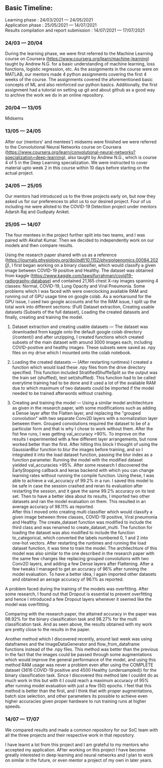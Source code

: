 ## Basic Timeline: <br/>
Learning phase : 24/03/2021 — 24/05/2021<br/>
Application phase : 25/05/2021 — 14/07/2021<br/>
Results compilation and report submission : 14/07/2021 — 17/07/2021<br/>

### 24/03 — 20/04 <br/>
During the learning phase, we were first referred to the Machine Learning course on Coursera (https://www.coursera.org/learn/machine-learning) taught by Andrew N.G. for a basic understanding of machine learning, loss functions, logistic regression, etc.
As the assignments in the course were on MATLAB, our mentors made 4 python assignments covering the first 4 weeks of the course. The assignments covered the aforementioned basic concepts of ML and also reinforced our python basics. Additionally, the first assignment had a tutorial on setting up git and about github as a good way to archive the work we do in an online repository.

### 20/04 — 13/05 
Midsems

### 13/05 — 24/05<br/>
After our (mentors' and mentees') midsems were finished we were referred to the Convolutional Neural Networks course on Coursera (https://www.coursera.org/learn/convolutional-neural-networks?specialization=deep-learning), also taught by Andrew N.G., which is course 4 of 5 in the Deep Learning specialization. We were instructed to cover material upto week 2 in this course within 10 days before starting on the actual project.

### 24/05 — 25/05<br/>
Our mentors had introduced us to the three projects early on, but now they asked us for our preferences to allot us to our desired project. Four of us including me were alloted 
to the COVID-19 Detection project under mentors Adarsh Raj and Gudipaty Aniket.

### 25/05 — 14/07<br/>
The four mentees in the project further split into two teams, and I was paired with Akshat Kumar. Then we decided to independently work on our models and then compare results.

Using the research paper shared with us as a reference (https://journals.physiology.org/doi/pdf/10.1152/physiolgenomics.00084.2020), I first began working on a binary classifier, which would classify a given image between COVID-19 positive and Healthy. The dataset was obtained from kaggle (https://www.kaggle.com/tawsifurrahman/covid19-radiography-database) and contained 21,165 chest X-ray images spanning 4 classes: Normal, COVID-19, Lung Opacity and Viral Pneumonia.
Some problems which I was faced with were overclocking available RAM and running out of GPU usage time on google colab. As a workaround for the GPU issue, I used two google accounts and for the RAM issue, I split up the total work into different sections: (Full) Dataset extraction, Creating usable datasets (Subsets of the full dataset), Loading the created datasets and finally, creating and training the model.

1. Dataset extraction and creating usable datasets — The dataset was downloaded from kaggle onto the default google colab directory (/content/) and after unzipping, I created functions which created subsets of the main dataset with around 3000 images each, including COVID-positive and healthy images. These subsets were saved as .npy files on my drive which I mounted onto the colab notebook.

2. Loading the created datasets — (After restarting runtimes) I created a function which would load these .npy files from the drive directory specified. This function included StratifiedShuffleSplit so the output was the train set (shuffled), test set(shuffled). This function had to be called everytime training had to be done and it used a lot of the available RAM due to which maximum of two datasets could be imported if the model needed to be trained afterwords without crashing.

3. Creating and training the model — Using a similar model architechture as given in the research paper, with some modifications such as adding a Dense layer after the Flatten layer, and replacing the "grouped convolution" with two separate Conv2D layers with a normalization layer between them. Grouped convolutions required the dataset to be of a particular form and that is why I chose to work without them. After the fist few runs, I was getting val_accuracy >90%. To improve on the results I experimented with a few different layer arrangements, but none worked better than the first. After hitting this block I thought of using the GaussianBlur function to blur the images before training, and so I integrated it into the load dataset function, passing the blur index as a function parameter. Running the model with the modified dataset yielded val_accuracies >95%. After some research I discovered the EarlyStopping callback and keras backend with which you can change learning rates without running the compile function. Using these, I was able to achieve a val_accuracy of 99.2% in a run. I saved this model to be safe in case the session crashed and reran its evaluation after restarting the session, and it gave the same 99.2% accuracy on its test set. Then to have a better idea about its results, I imported two other datasets and ran the model evaluation on them. This resulted in an average accuracy of 98.11% as reported. <br/>
After this I moved onto creating multi classifier which would classify a given image between three classes, COVID-19 positive, Viral pneumonia and Healthy. The create_dataset function was modified to include the third class and was renamed to create_dataset_multi. The function for loading the dataset was also modified to include the function to_categorical, which converted the labels numbered 0, 1 and 2 into one-hot vectors. After restarting the runtimes and running the load dataset function, it was time to train the model. The architechture of this model was also similar to the one described in the research paper with the same few changes like replacing grouped convolutions with two Conv2D layers, and adding a few Dense layers after Flattening. After a few tweaks I managed to get an accuracy of 96% after running the model evaluation. To have a better idea, I again imported other datasets and obtained an aerage accuracy of 96.1% as reported.

A problem faced during the training of the models was overfitting. After some research, I found out that Dropout is essential to prevent overfitting and hence I introduced a few Dropout layers whenever it seemed like the model was overfitting. 

Comparing with the research paper, the attained accuracy in the paper was 98.92% for the binary classification task and 98.27% for the multi classification task. And as seen above, the results obtained with my work are pretty close to the results in the paper.

Another method which I discovered recently, around last week was using dataframes and the ImageDataGenerator and flow_from_dataframe functions instead of the .npy files. This method was better than the previous in the fact that the images could be passed through some augmentations which would improve the general performance of the model, and using this method RAM usage was never a problem even after using the COMPLETE dataset (3616 COVID-19 positive and 4500 Healthy (undersampled)) for the binary classification task. Since I discovered this method late I couldnt do as much work in this but with it I could reach a maximum accuracy of 95% after running model evaluation with just a few (50) epochs. I feel that this method is better than the first, and I think that with proper augmentations, batch size selection, and other parameters its possible to achieve even higher accuracies given proper hardware to run training runs at higher speeds.

### 14/07 — 17/07<br/>
We compared results and made a common repository for our SoC team with all the three projects and their respective work in that repository.

I have learnt a lot from this project and I am grateful to my mentors who accepted my application. AFter working on this project I have become greatly interested in deep learning and neural networks and I plan to work on similar in the future, or even mentor a project of my own in later years.
